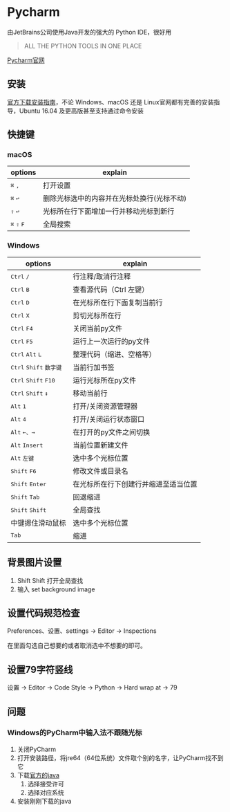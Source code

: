 # Pycharm

由JetBrains公司使用Java开发的强大的 Python IDE，很好用

> ALL THE PYTHON TOOLS IN ONE PLACE

[Pycharm官网](https://www.jetbrains.com/pycharm/)

## 安装

[官方下载安装指南](https://www.jetbrains.com/pycharm/download/)，不论 Windows、macOS 还是 Linux官网都有完善的安装指导，Ubuntu 16.04 及更高版甚至支持通过命令安装

## 快捷键

### macOS

options                                | explain
---------------------------------------|-----------------------
<kbd>⌘</kbd> <kbd>,</kbd>              | 打开设置
<kbd>⌘</kbd> <kbd>↩</kbd>︎             | 删除光标选中的内容并在光标处换行(光标不动)
<kbd>⇧</kbd> <kbd>↩</kbd>︎             | 光标所在行下面增加一行并移动光标到新行
<kbd>⌘</kbd> <kbd>⇧</kbd> <kbd>F</kbd> | 全局搜索

### Windows

options                                            | explain
---------------------------------------------------|-------------------
<kbd>Ctrl</kbd> <kbd>/</kbd>                       | 行注释/取消行注释
<kbd>Ctrl</kbd> <kbd>B</kbd>                       | 查看源代码（Ctrl 左键）
<kbd>Ctrl</kbd> <kbd>D</kbd>                       | 在光标所在行下面复制当前行
<kbd>Ctrl</kbd> <kbd>X</kbd>                       | 剪切光标所在行
<kbd>Ctrl</kbd> <kbd>F4</kbd>                      | 关闭当前py文件
<kbd>Ctrl</kbd> <kbd>F5</kbd>                      | 运行上一次运行的py文件
<kbd>Ctrl</kbd> <kbd>Alt</kbd> <kbd>L</kbd>        | 整理代码（缩进、空格等）
<kbd>Ctrl</kbd> <kbd>Shift</kbd> <kbd>数字键</kbd> | 当前行加书签
<kbd>Ctrl</kbd> <kbd>Shift</kbd> <kbd>F10</kbd>    | 运行光标所在py文件
<kbd>Ctrl</kbd> <kbd>Shift</kbd> <kbd>↕️</kbd>     | 移动当前行
<kbd>Alt</kbd> <kbd>1</kbd>                        | 打开/关闭资源管理器
<kbd>Alt</kbd> <kbd>4</kbd>                        | 打开/关闭运行状态窗口
<kbd>Alt</kbd> <kbd>←、→</kbd>                      | 在打开的py文件之间切换
<kbd>Alt</kbd> <kbd>Insert</kbd>                   | 当前位置新建文件
<kbd>Alt</kbd> <kbd>左键</kbd>                     | 选中多个光标位置
<kbd>Shift</kbd> <kbd>F6</kbd>                     | 修改文件或目录名
<kbd>Shift</kbd> <kbd>Enter</kbd>                  | 在光标所在行下创建行并缩进至适当位置
<kbd>Shift</kbd> <kbd>Tab</kbd>                    | 回退缩进
<kbd>Shift</kbd> <kbd>Shift</kbd>                  | 全局查找
中键摁住滑动鼠标                                   | 选中多个光标位置
<kbd>Tab</kbd>                                     | 缩进

## 背景图片设置

1. Shift Shift 打开全局查找
2. 输入 set background image

## 设置代码规范检查

Preferences、设置、settings -> Editor -> Inspections

在里面勾选自己想要的或者取消选中不想要的即可。

## 设置79字符竖线

设置 -> Editor -> Code Style -> Python -> Hard wrap at -> 79

## 问题

### Windows的PyCharm中输入法不跟随光标

1. 关闭PyCharm
2. 打开安装路径，将jre64（64位系统）文件取个别的名字，让PyCharm找不到它
3. 下载[官方的java](https://www.oracle.com/technetwork/java/javase/downloads/jre8-downloads-2133155.html)
    1. 选择接受许可
    2. 选择对应系统
4. 安装刚刚下载的java